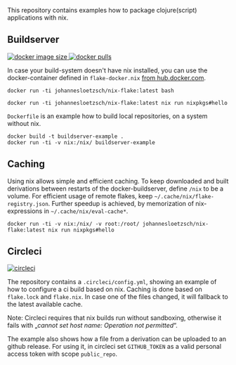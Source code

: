 This repository contains examples how to package clojure(script) applications with nix.

## Buildserver

[
![docker image size](https://img.shields.io/docker/image-size/johannesloetzsch/nix-flake.svg)
![docker pulls](https://img.shields.io/docker/pulls/johannesloetzsch/nix-flake.svg)
](https://hub.docker.com/repository/docker/johannesloetzsch/nix-flake)

In case your build-system doesn't have nix installed, you can use the docker-container defined in `flake-docker.nix` [from hub.docker.com](https://hub.docker.com/repository/docker/johannesloetzsch/nix-flake).

```shell
docker run -ti johannesloetzsch/nix-flake:latest bash

docker run -ti johannesloetzsch/nix-flake:latest nix run nixpkgs#hello
```

`Dockerfile` is an example how to build local repositories, on a system without nix.


```shell
docker build -t buildserver-example .
docker run -ti -v nix:/nix/ buildserver-example
```

## Caching

Using nix allows simple and efficient caching. To keep downloaded and built derivations between restarts of the docker-buildserver, define `/nix` to be a volume. 
For efficient usage of remote flakes, keep `~/.cache/nix/flake-registry.json`. Further speedup is achieved, by memorization of nix-expressions in `~/.cache/nix/eval-cache*`.

```shell
docker run -ti -v nix:/nix/ -v root:/root/ johannesloetzsch/nix-flake:latest nix run nixpkgs#hello
```

## Circleci

[![circleci](https://circleci.com/gh/johannesloetzsch/nix-docker-cljc.svg?style=shield)](https://app.circleci.com/pipelines/github/johannesloetzsch/nix-docker-cljc)

The repository contains a `.circleci/config.yml`, showing an example of how to configure a ci build based on nix.
Caching is done based on `flake.lock` and `flake.nix`. In case one of the files changed, it will fallback to the latest available cache.

Note: Circleci requires that nix builds run without sandboxing, otherwise it fails with „_cannot set host name: Operation not permitted_“.

The example also shows how a file from a derivation can be uploaded to an github release. For using it, in circleci set `GITHUB_TOKEN` as a valid personal access token with scope `public_repo`.
